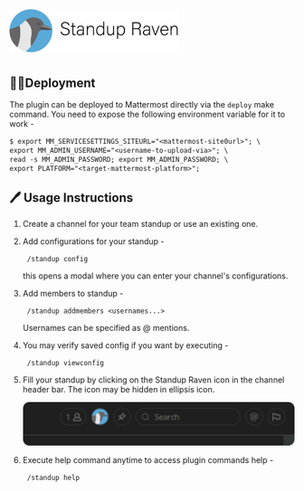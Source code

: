 <img src="assets/images/banner.png" width="300px">

#

## 🏌️‍♀️Deployment

The plugin can be deployed to Mattermost directly via the `deploy` make command. You need to expose the following
environment variable for it to work -

    $ export MM_SERVICESETTINGS_SITEURL="<mattermost-site0url>"; \
    export MM_ADMIN_USERNAME="<username-to-upload-via>"; \
    read -s MM_ADMIN_PASSWORD; export MM_ADMIN_PASSWORD; \
    export PLATFORM="<target-mattermost-platform>";

## 🖊 Usage Instructions

1. Create a channel for your team standup or use an existing one.

1. Add configurations for your standup -

        /standup config
        
    this opens a modal where you can enter your channel's configurations.

1. Add members to standup -

        /standup addmembers <usernames...>
        
    Usernames can be specified as @ mentions.
    
1. You may verify saved config if you want by executing -

        /standup viewconfig
        
1. Fill your standup by clicking on the Standup Raven icon in the channel header bar. The icon may be hidden in ellipsis icon.

    ![](assets/images/channel_header_button.png)
    
1. Execute help command anytime to access plugin commands help -

        /standup help 

